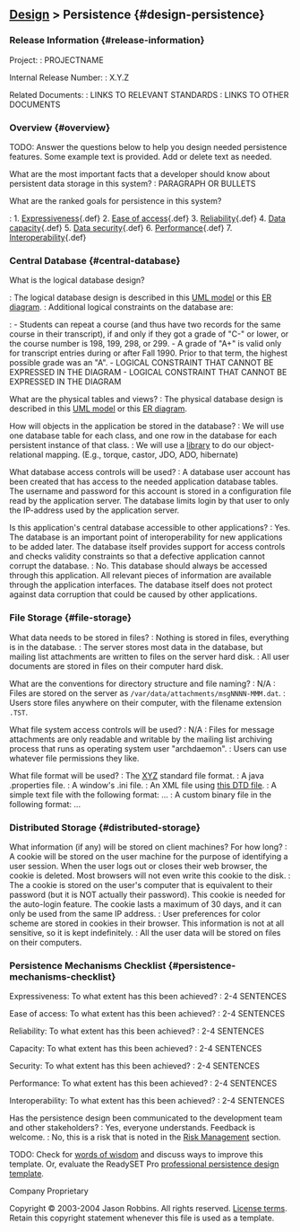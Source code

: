 [Design](design) &gt; Persistence {#design-persistence}
--------------------------------------

### Release Information {#release-information}

Project:
:   PROJECTNAME

Internal Release Number:
:   X.Y.Z

Related Documents:
:   LINKS TO RELEVANT STANDARDS
:   LINKS TO OTHER DOCUMENTS

### Overview {#overview}

TODO: Answer the questions below to help you design needed persistence
features. Some example text is provided. Add or delete text as needed.

What are the most important facts that a developer should know about persistent data storage in this system?
:   PARAGRAPH OR BULLETS

What are the ranked goals for persistence in this system?

:   1.  [Expressiveness](glossary-std#dg_expressiveness){.def}
    2.  [Ease of access](glossary-std#dg_easy_access){.def}
    3.  [Reliability](glossary-std#dg_data_reliability){.def}
    4.  [Data capacity](glossary-std#dg_data_capacity){.def}
    5.  [Data security](glossary-std#dg_data_security){.def}
    6.  [Performance](glossary-std#dg_data_performance){.def}
    7.  [Interoperability](glossary-std#dg_data_interop){.def}

### Central Database {#central-database}

What is the logical database design?

:   The logical database design is described in this [UML
    model](LINK-TO-MODEL) or this [ER diagram](LINK-TO-DIAGRAM).
:   Additional logical constraints on the database are:

:   -   Students can repeat a course (and thus have two records for the
        same course in their transcript), if and only if they got a
        grade of "C-" or lower, or the course number is 198, 199, 298,
        or 299.
    -   A grade of "A+" is valid only for transcript entries during or
        after Fall 1990. Prior to that term, the highest possible grade
        was an "A".
    -   LOGICAL CONSTRAINT THAT CANNOT BE EXPRESSED IN THE DIAGRAM
    -   LOGICAL CONSTRAINT THAT CANNOT BE EXPRESSED IN THE DIAGRAM

What are the physical tables and views?
:   The physical database design is described in this [UML
    model](LINK-TO-MODEL) or this [ER diagram](LINK-TO-DIAGRAM).

How will objects in the application be stored in the database?
:   We will use one database table for each class, and one row in the
    database for each persistent instance of that class.
:   We will use a [library](LINK-TO-LIBRARY) to do our
    object-relational mapping. (E.g., torque, castor, JDO,
    ADO, hibernate)

What database access controls will be used?
:   A database user account has been created that has access to the
    needed application database tables. The username and password for
    this account is stored in a configuration file read by the
    application server. The database limits login by that user to only
    the IP-address used by the application server.

Is this application's central database accessible to other applications?
:   Yes. The database is an important point of interoperability for new
    applications to be added later. The database itself provides support
    for access controls and checks validity constraints so that a
    defective application cannot corrupt the database.
:   No. This database should always be accessed through
    this application. All relevant pieces of information are available
    through the application interfaces. The database itself does not
    protect against data corruption that could be caused by
    other applications.

### File Storage {#file-storage}

What data needs to be stored in files?
:   Nothing is stored in files, everything is in the database.
:   The server stores most data in the database, but mailing list
    attachments are written to files on the server hard disk.
:   All user documents are stored in files on their computer hard disk.

What are the conventions for directory structure and file naming?
:   N/A
:   Files are stored on the server as
    `/var/data/attachments/msgNNNN-MMM.dat`.
:   Users store files anywhere on their computer, with the filename
    extension `.TST`.

What file system access controls will be used?
:   N/A
:   Files for message attachments are only readable and writable by the
    mailing list archiving process that runs as operating system
    user "archdaemon".
:   Users can use whatever file permissions they like.

What file format will be used?
:   The [XYZ](LINK-TO-STANDARD) standard file format.
:   A java .properties file.
:   A window's .ini file.
:   An XML file using [this DTD file](LINK-TO-DTD).
:   A simple text file with the following format: ...
:   A custom binary file in the following format: ...

### Distributed Storage {#distributed-storage}

What information (if any) will be stored on client machines? For how long?
:   A cookie will be stored on the user machine for the purpose of
    identifying a user session. When the user logs out or closes their
    web browser, the cookie is deleted. Most browsers will not even
    write this cookie to the disk.
:   The a cookie is stored on the user's computer that is equivalent to
    their password (but it is NOT actually their password). This cookie
    is needed for the auto-login feature. The cookie lasts a maximum of
    30 days, and it can only be used from the same IP address.
:   User preferences for color scheme are stored in cookies in
    their browser. This information is not at all sensitive, so it is
    kept indefinitely.
:   All the user data will be stored on files on their computers.

### Persistence Mechanisms Checklist {#persistence-mechanisms-checklist}

Expressiveness: To what extent has this been achieved?
:   2-4 SENTENCES

Ease of access: To what extent has this been achieved?
:   2-4 SENTENCES

Reliability: To what extent has this been achieved?
:   2-4 SENTENCES

Capacity: To what extent has this been achieved?
:   2-4 SENTENCES

Security: To what extent has this been achieved?
:   2-4 SENTENCES

Performance: To what extent has this been achieved?
:   2-4 SENTENCES

Interoperability: To what extent has this been achieved?
:   2-4 SENTENCES

Has the persistence design been communicated to the development team and other stakeholders?
:   Yes, everyone understands. Feedback is welcome.
:   No, this is a risk that is noted in the [Risk
    Management](plan#risks) section.

TODO: Check for [words of
wisdom](http://readyset.tigris.org/words-of-wisdom/design-persistence.html)
and discuss ways to improve this template. Or, evaluate the ReadySET Pro
[professional persistence design
template](http://www.readysetpro.com/ "pro use case template and sample test plan").

Company Proprietary

Copyright © 2003-2004 Jason Robbins. All rights reserved. [License
terms](readyset-license.html). Retain this copyright statement whenever
this file is used as a template.


